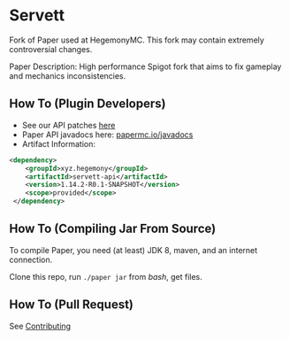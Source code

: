 Servett
===========

Fork of Paper used at HegemonyMC. This fork may contain extremely controversial changes.

Paper Description: High performance Spigot fork that aims to fix gameplay and mechanics inconsistencies.

How To (Plugin Developers)
------
 * See our API patches [here](Spigot-API-Patches)
 * Paper API javadocs here: [papermc.io/javadocs](https://papermc.io/javadocs/)
 * Artifact Information:
```xml
<dependency>
    <groupId>xyz.hegemony</groupId>
    <artifactId>servett-api</artifactId>
    <version>1.14.2-R0.1-SNAPSHOT</version>
    <scope>provided</scope>
 </dependency>
 ```

How To (Compiling Jar From Source)
------
To compile Paper, you need (at least) JDK 8, maven, and an internet connection.

Clone this repo, run `./paper jar` from *bash*, get files.

How To (Pull Request)
------
See [Contributing](CONTRIBUTING.md)
